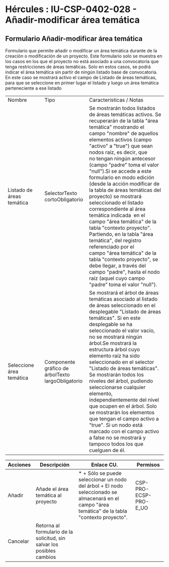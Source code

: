 # Hércules : IU\-CSP\-0402\-028 \- Añadir\-modificar área temática



## Formulario Añadir\-modificar área temática

Formulario que permite añadir o modificar un área temática durante de la creación o modificación de un proyecto. Este formulario solo se muestra en los casos en los que el proyecto no está asociado a una convocatoria que tenga restricciones de áreas temáticas. Solo en estos casos, se podrá indicar el área temática sin partir de ningún listado base de convocatoria. En este caso se mostrará activo el campo de Listado de áreas temáticas, para que se seleccione en primer lugar el listado y luego un área temática perteneciente a ese listado



|  | | | |
| --- | --- | --- | --- |
| Nombre | | Tipo | Características / Notas |
| Listado de áreas temática | | SelectorTexto cortoObligatorio | Se mostrarán todos listados de áreas temáticas activos. Se recuperarán de la tabla "área temática" mostrando el campo "nombre" de aquellos elementos activos (campo "activo" a "true") que sean nodos raíz, es decir, que no tengan ningún antecesor (campo "padre" toma el valor "null").Si se accede a este formulario en modo edición (desde la acción modificar de la tabla de áreas temáticas del proyecto) se mostrará seleccionado el listado correspondiente al área temática indicada  en el campo "área temática" de la tabla "contexto proyecto". Partiendo, en la tabla "área temática", del registro referenciado por el campo "área temática" de la tabla "contexto proyecto", se debe llegar, a través del campo "padre", hasta el nodo raíz (aquel cuyo campo "padre" toma el valor "null"). |
| Seleccione área temática | | Componente gráfico de árbolTexto largoObligatorio | Se mostrará el árbol de áreas temáticas asociado al listado de áreas seleccionado en el desplegable "Listado de áreas temáticas". Si en este desplegable se ha seleccionado el valor vacío, no se mostrará ningún árbol.Se mostrará la estructura árbol cuyo elemento raíz ha sido seleccionado en el selector "Listado de áreas temáticas". Se mostrarán todos los niveles del árbol, pudiendo seleccionarse cualquier elemento, independientemente del nivel que ocupen en el árbol. Solo se mostrarán los elementos que tengan el campo activo a "true". Si un nodo está marcado con el campo activo a false no se mostrará y tampoco todos los que cuelguen de él. |



| Acciones | Descripción | Enlace CU. | Permisos |
| --- | --- | --- | --- |
| Añadir | Añade el área temática al proyecto | * + Sólo se puede seleccionar un nodo del árbol 	+ El nodo seleccionado se almacenará en el campo "área temática" de la tabla "contexto proyecto". | CSP\-PRO\-ECSP\-PRO\-E\_UO |
| Cancelar | Retorna al formulario de la solicitud, sin salvar los posibles cambios |  |  |




